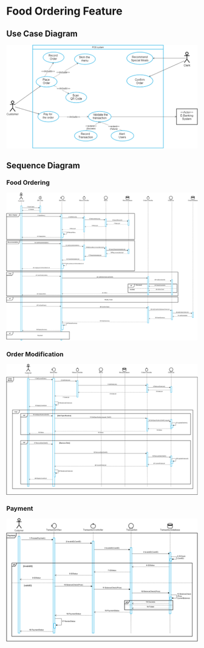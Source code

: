 # Food Ordering Feature

## Use Case Diagram



![FoodOrdering](./Diagrams/FoodOrdering.png)



## Sequence Diagram

### Food Ordering
![Sequence_FoodOrdering](./Diagrams/Sequence_FoodOrdering.png)


### Order Modification
![Sequence_ModifyOrder](./Diagrams/Sequence_ModifyOrder.png)


### Payment
![Sequence_Payment](./Diagrams/Sequence_Payment.png)
